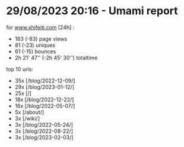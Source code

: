 # 29/08/2023 20:16 - Umami report
for www.shifeiti.com [24h] :

 - 163 (-83) page views
 - 81 (-23) uniques
 - 61 (-15) bounces
 - 2h 21' 47'' (-2h 45' 30'') totaltime


top 10 urls:
 - 35x [/blog/2022-12-09/]
 - 29x [/blog/2023-01-12/]
 - 25x [/]
 - 18x [/blog/2022-12-22/]
 - 16x [/blog/2022-05-07/]
 - 5x [/about/]
 - 3x [/wiki/]
 - 3x [/blog/2022-05-24/]
 - 3x [/blog/2022-08-22/]
 - 3x [/blog/2023-02-03/]


